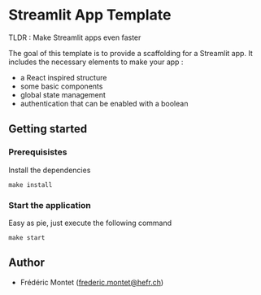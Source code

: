 Streamlit App Template
======================

TLDR : Make Streamlit apps even faster

The goal of this template is to provide a scaffolding for a Streamlit app. It 
includes the necessary elements to make your app : 

  - a React inspired structure
  - some basic components
  - global state management
  - authentication that can be enabled with a boolean

Getting started
---------------

### Prerequisistes

Install the dependencies

    make install

### Start the application

Easy as pie, just execute the following command 

    make start

Author
------

- Frédéric Montet (frederic.montet@hefr.ch)